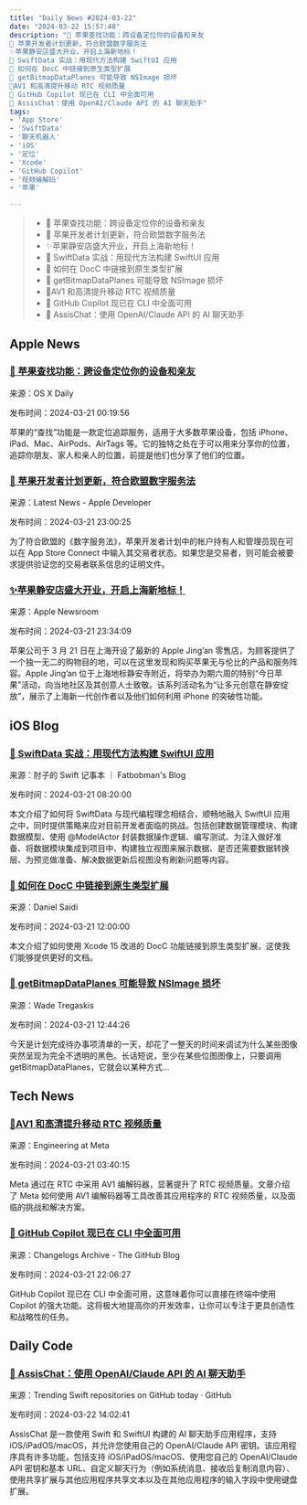 ```yaml
---
title: "Daily News #2024-03-22"
date: "2024-03-22 15:57:48"
description: "🌟 苹果查找功能：跨设备定位你的设备和亲友
🎉 苹果开发者计划更新，符合欧盟数字服务法
✨苹果静安店盛大开业，开启上海新地标！
🌟 SwiftData 实战：用现代方法构建 SwiftUI 应用
🌟 如何在 DocC 中链接到原生类型扩展
🤯 getBitmapDataPlanes 可能导致 NSImage 损坏
🌟AV1 和高清提升移动 RTC 视频质量
🎉 GitHub Copilot 现已在 CLI 中全面可用
🤖️ AssisChat：使用 OpenAI/Claude API 的 AI 聊天助手"
tags: 
- 'App Store'
- 'SwiftData'
- '聊天机器人'
- 'iOS'
- '定位'
- 'Xcode'
- 'GitHub Copilot'
- '视频编解码'
- '苹果'

---
```


> - 🌟 苹果查找功能：跨设备定位你的设备和亲友
> - 🎉 苹果开发者计划更新，符合欧盟数字服务法
> - ✨苹果静安店盛大开业，开启上海新地标！
> - 🌟 SwiftData 实战：用现代方法构建 SwiftUI 应用
> - 🌟 如何在 DocC 中链接到原生类型扩展
> - 🤯 getBitmapDataPlanes 可能导致 NSImage 损坏
> - 🌟AV1 和高清提升移动 RTC 视频质量
> - 🎉 GitHub Copilot 现已在 CLI 中全面可用
> - 🤖️ AssisChat：使用 OpenAI/Claude API 的 AI 聊天助手

## Apple News

### [🌟 苹果查找功能：跨设备定位你的设备和亲友](https://osxdaily.com/2024/03/20/find-my-works-internationally-iphone-ipad-mac/)

来源：OS X Daily

发布时间：2024-03-21 00:19:56

苹果的“查找”功能是一款定位追踪服务，适用于大多数苹果设备，包括 iPhone、iPad、Mac、AirPods、AirTags 等。它的独特之处在于可以用来分享你的位置，追踪你朋友、家人和亲人的位置，前提是他们也分享了他们的位置。

### [🎉 苹果开发者计划更新，符合欧盟数字服务法](https://developer.apple.com/news/?id=x60uzbu9)

来源：Latest News - Apple Developer

发布时间：2024-03-21 23:00:25

为了符合欧盟的《数字服务法》，苹果开发者计划中的帐户持有人和管理员现在可以在 App Store Connect 中输入其交易者状态。如果您是交易者，则可能会被要求提供验证您的交易者联系信息的证明文件。

### [✨苹果静安店盛大开业，开启上海新地标！](https://www.apple.com/newsroom/2024/03/apple-jingan-now-open-in-shanghai/)

来源：Apple Newsroom

发布时间：2024-03-21 23:34:09

苹果公司于 3 月 21 日在上海开设了最新的 Apple Jing’an 零售店，为顾客提供了一个独一无二的购物目的地，可以在这里发现和购买苹果无与伦比的产品和服务阵容。Apple Jing’an 位于上海地标静安寺附近，将举办为期六周的特别“今日苹果”活动，向当地社区及其创意人士致敬。该系列活动名为“让多元创意在静安绽放”，展示了上海新一代创作者以及他们如何利用 iPhone 的突破性功能。

## iOS Blog

### [🌟 SwiftData 实战：用现代方法构建 SwiftUI 应用](https://fatbobman.com/zh/posts/practical-swiftdata-building-swiftui-applications-with-modern-approaches/)

来源：肘子的 Swift 记事本 ｜ Fatbobman's Blog

发布时间：2024-03-21 08:20:00

本文介绍了如何将 SwiftData 与现代编程理念相结合，顺畅地融入 SwiftUI 应用之中，同时提供策略来应对目前开发者面临的挑战。包括创建数据管理模块、构建数据模型、使用 @ModelActor 封装数据操作逻辑、编写测试、为注入做好准备、将数据模块集成到项目中、构建独立视图来展示数据、是否还需要数据转换层、为预览做准备、解决数据更新后视图没有刷新问题等内容。

### [🌟 如何在 DocC 中链接到原生类型扩展](https://danielsaidi.com/blog/2024/03/21/how-to-link-to-native-type-extensions-in-docc)

来源：Daniel Saidi

发布时间：2024-03-21 12:00:00

本文介绍了如何使用 Xcode 15 改进的 DocC 功能链接到原生类型扩展，这使我们能够提供更好的文档。

### [🤯 getBitmapDataPlanes 可能导致 NSImage 损坏](https://wadetregaskis.com/getbitmapdataplanes-can-break-nsimages-nsbitmapimagereps/)

来源：Wade Tregaskis

发布时间：2024-03-21 12:44:26

今天是计划完成待办事项清单的一天，却花了一整天的时间来调试为什么某些图像突然呈现为完全不透明的黑色。长话短说，至少在某些位图图像上，只要调用 getBitmapDataPlanes，它就会以某种方式...

## Tech News

### [🌟AV1 和高清提升移动 RTC 视频质量](https://engineering.fb.com/2024/03/20/video-engineering/mobile-rtc-video-av1-hd/)

来源：Engineering at Meta

发布时间：2024-03-21 03:40:15

Meta 通过在 RTC 中采用 AV1 编解码器，显著提升了 RTC 视频质量。文章介绍了 Meta 如何使用 AV1 编解码器等工具改善其应用程序的 RTC 视频质量，以及面临的挑战和解决方案。

### [🎉 GitHub Copilot 现已在 CLI 中全面可用](https://github.blog/changelog/2024-03-21-github-copilot-general-availability-in-the-cli)

来源：Changelogs Archive - The GitHub Blog

发布时间：2024-03-21 22:06:27

GitHub Copilot 现已在 CLI 中全面可用，这意味着你可以直接在终端中使用 Copilot 的强大功能。这将极大地提高你的开发效率，让你可以专注于更具创造性和战略性的任务。

## Daily Code

### [🤖️ AssisChat：使用 OpenAI/Claude API 的 AI 聊天助手](https://github.com/noobnooc/AssisChat)

来源：Trending Swift repositories on GitHub today · GitHub

发布时间：2024-03-22 14:02:41

AssisChat 是一款使用 Swift 和 SwiftUI 构建的 AI 聊天助手应用程序，支持 iOS/iPadOS/macOS，并允许您使用自己的 OpenAI/Claude API 密钥。该应用程序具有许多功能，包括支持 iOS/iPadOS/macOS、使用您自己的 OpenAI/Claude API 密钥和基本 URL、自定义聊天行为（例如系统消息、接收后复制消息内容）、使用共享扩展与其他应用程序共享文本以及在其他应用程序的输入字段中使用键盘扩展。

